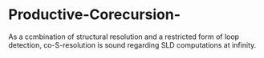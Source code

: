 # Productive-Corecursion-
As a ccmbination of structural resolution and a restricted form of loop detection, co-S-resolution is sound regarding SLD computations at infinity.
